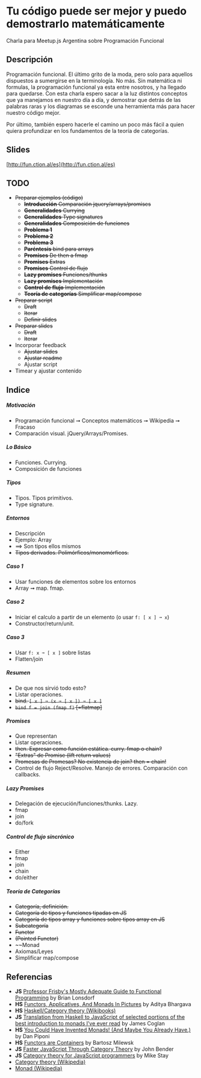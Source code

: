 # Tu código puede ser mejor y puedo demostrarlo matemáticamente

Charla para Meetup.js Argentina sobre Programación Funcional

## Descripción
Programación funcional. El último grito de la moda, pero solo para aquellos dispuestos a sumergirse en la terminología. No más. Sin matemática ni formulas, la programación funcional ya esta entre nosotros, y ha llegado para quedarse. Con esta charla espero sacar a la luz distintos conceptos que ya manejamos en nuestro día a día, y demostrar que detrás de las palabras raras y los diagramas se esconde una herramienta más para hacer nuestro código mejor.


Por último, también espero hacerle el camino un poco más fácil a quien quiera profundizar en los fundamentos de la teoría de categorías.

## Slides
[http://fun.ction.al/es](http://fun.ction.al/es)

## TODO
* ~~Preparar ejemplos (código)~~
    * ~~**Introducción** Comparación jquery/arrays/promises~~
    * ~~**Generalidades** Currying~~
    * ~~**Generalidades** Type signatures~~
    * ~~**Generalidades** Composición de funciones~~
    * ~~**Problema 1**~~
    * ~~**Problema 2**~~
    * ~~**Problema 3**~~
    * ~~**Paréntesis** bind para arrays~~
    * ~~**Promises** De then a fmap~~
    * ~~**Promises** Extras~~
    * ~~**Promises** Control de flujo~~
    * ~~**Lazy promises** Funciones/thunks~~
    * ~~**Lazy promises** Implementación~~
    * ~~**Control de flujo** Implementación~~
    * ~~**Teoría de categorías** Simplificar map/compose~~
* ~~Preparar script~~
    * ~~Draft~~
    * ~~Iterar~~
    * ~~Definir slides~~
* ~~Preparar slides~~
    * ~~Draft~~
    * ~~Iterar~~
* Incorporar feedback
    * ~~Ajustar slides~~
    * ~~Ajustar readme~~
    * Ajustar script
* Timear y ajustar contenido

## Indice
##### Motivación
* Programación funcional ➞ Conceptos matemáticos ➞ Wikipedia ➞ Fracaso
* Comparación visual. jQuery/Arrays/Promises.

##### Lo Básico
* Funciones. Currying.
* Composición de funciones

##### Tipos
* Tipos. Tipos primitivos.
* Type signature.

##### Entornos
* Descripción
* Ejemplo: Array
* ⟹ Son tipos ellos mismos
* ~~Tipos derivados. Polimórficos/monomórficos.~~

##### Caso 1
* Usar funciones de elementos sobre los entornos
* Array ➞ map. fmap.

##### Caso 2
* Iniciar el calculo a partir de un elemento (o usar ```f: [ x ] ➞ x```)
* Constructor/return/unit.

##### Caso 3
* Usar ```f: x ➞ [ x ]``` sobre listas
* Flatten/join

##### Resumen
* De que nos sirvió todo esto?
* Listar operaciones.
* ~~bind. ```[ x ] ➞ (x ➞ [ x ]) ➞ [ x ]```~~
* ~~```bind f = join (fmap f)``` [=flatmap]~~


##### Promises
* Que representan
* Listar operaciones.
* ~~then. Expresar como función estática. curry. fmap o chain?~~
* ~~"Extras" de Promise (lift return values)~~
* ~~Promesas de Promesas? No existencia de join? then = chain!~~
* Control de flujo Reject/Resolve. Manejo de errores. Comparación con callbacks.

##### Lazy Promises
* Delegación de ejecución/funciones/thunks. Lazy.
* fmap
* join
* do/fork

##### Control de flujo sincrónico
* Either
* fmap
* join
* chain
* do/either

##### Teoría de Categorías
* ~~Categoría, definición.~~
* ~~Categoría de tipos y funciones tipadas en JS~~
* ~~Categoría de tipos array y funciones sobre tipos array en JS~~
* ~~Subcategoría~~
* ~~Functor~~
* ~~(Pointed Functor)~~
* ~~Monad
* Axiomas/Leyes
* Simplificar map/compose

## Referencias
* **JS** [Professor Frisby's Mostly Adequate Guide to Functional Programming](https://drboolean.gitbooks.io/mostly-adequate-guide/content/) by Brian Lonsdorf
* **HS** [Functors, Applicatives, And Monads In Pictures](http://adit.io/posts/2013-04-17-functors,_applicatives,_and_monads_in_pictures.html) by Aditya Bhargava
* **HS** [Haskell/Category theory (Wikibooks)](https://en.wikibooks.org/wiki/Haskell/Category_theory)
* **JS** [Translation from Haskell to JavaScript of selected portions of the best introduction to monads I’ve ever read](https://blog.jcoglan.com/2011/03/05/translation-from-haskell-to-javascript-of-selected-portions-of-the-best-introduction-to-monads-ive-ever-read/) by James Coglan
* **HS** [You Could Have Invented Monads! (And Maybe You Already Have.)](http://blog.sigfpe.com/2006/08/you-could-have-invented-monads-and.html) by Dan Piponi
* **HS** [Functors are Containers](https://bartoszmilewski.com/2014/01/14/functors-are-containers/) by Bartosz Milewsk
* **JS** [Faster JavaScript Through Category Theory](http://johnbender.us/2012/02/29/faster-javascript-through-category-theory/) by John Bender
* **JS** [Category theory for JavaScript programmers](https://www.youtube.com/playlist?list=PLwuUlC2HlHGe7vmItFmrdBLn6p0AS8ALX) by Mike Stay
* [Category theory (Wikipedia)](https://en.wikipedia.org/wiki/Category_theory)
* [Monad (Wikipedia)](https://en.wikipedia.org/wiki/Monad_(functional_programming))
